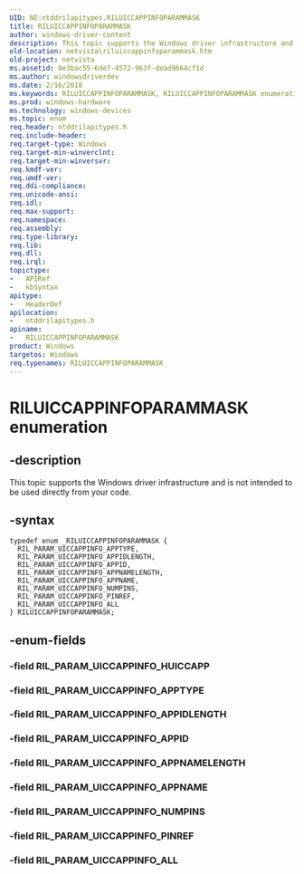 ```yaml
---
UID: NE:ntddrilapitypes.RILUICCAPPINFOPARAMMASK
title: RILUICCAPPINFOPARAMMASK
author: windows-driver-content
description: This topic supports the Windows driver infrastructure and is not intended to be used directly from your code.
old-location: netvista\riluiccappinfoparammask.htm
old-project: netvista
ms.assetid: 0e3bac55-6de7-4572-963f-dead9664cf1d
ms.author: windowsdriverdev
ms.date: 2/16/2018
ms.keywords: RILUICCAPPINFOPARAMMASK, RILUICCAPPINFOPARAMMASK enumeration [Network Drivers Starting with Windows Vista], RIL_PARAM_UICCAPPINFO_ALL, RIL_PARAM_UICCAPPINFO_APPID, RIL_PARAM_UICCAPPINFO_APPIDLENGTH, RIL_PARAM_UICCAPPINFO_APPNAME, RIL_PARAM_UICCAPPINFO_APPNAMELENGTH, RIL_PARAM_UICCAPPINFO_APPTYPE, RIL_PARAM_UICCAPPINFO_NUMPINS, RIL_PARAM_UICCAPPINFO_PINREF, netvista.riluiccappinfoparammask, ntddrilapitypes/RILUICCAPPINFOPARAMMASK, ntddrilapitypes/RIL_PARAM_UICCAPPINFO_ALL, ntddrilapitypes/RIL_PARAM_UICCAPPINFO_APPID, ntddrilapitypes/RIL_PARAM_UICCAPPINFO_APPIDLENGTH, ntddrilapitypes/RIL_PARAM_UICCAPPINFO_APPNAME, ntddrilapitypes/RIL_PARAM_UICCAPPINFO_APPNAMELENGTH, ntddrilapitypes/RIL_PARAM_UICCAPPINFO_APPTYPE, ntddrilapitypes/RIL_PARAM_UICCAPPINFO_NUMPINS, ntddrilapitypes/RIL_PARAM_UICCAPPINFO_PINREF
ms.prod: windows-hardware
ms.technology: windows-devices
ms.topic: enum
req.header: ntddrilapitypes.h
req.include-header: 
req.target-type: Windows
req.target-min-winverclnt: 
req.target-min-winversvr: 
req.kmdf-ver: 
req.umdf-ver: 
req.ddi-compliance: 
req.unicode-ansi: 
req.idl: 
req.max-support: 
req.namespace: 
req.assembly: 
req.type-library: 
req.lib: 
req.dll: 
req.irql: 
topictype:
-	APIRef
-	kbSyntax
apitype:
-	HeaderDef
apilocation:
-	ntddrilapitypes.h
apiname:
-	RILUICCAPPINFOPARAMMASK
product: Windows
targetos: Windows
req.typenames: RILUICCAPPINFOPARAMMASK
---
```


# RILUICCAPPINFOPARAMMASK enumeration


## -description


This topic supports the Windows driver infrastructure and is not intended to be used directly from your code.


## -syntax


````
typedef enum _RILUICCAPPINFOPARAMMASK { 
  RIL_PARAM_UICCAPPINFO_APPTYPE,
  RIL_PARAM_UICCAPPINFO_APPIDLENGTH,
  RIL_PARAM_UICCAPPINFO_APPID,
  RIL_PARAM_UICCAPPINFO_APPNAMELENGTH,
  RIL_PARAM_UICCAPPINFO_APPNAME,
  RIL_PARAM_UICCAPPINFO_NUMPINS,
  RIL_PARAM_UICCAPPINFO_PINREF,
  RIL_PARAM_UICCAPPINFO_ALL
} RILUICCAPPINFOPARAMMASK;
````


## -enum-fields




### -field RIL_PARAM_UICCAPPINFO_HUICCAPP


### -field RIL_PARAM_UICCAPPINFO_APPTYPE


### -field RIL_PARAM_UICCAPPINFO_APPIDLENGTH


### -field RIL_PARAM_UICCAPPINFO_APPID


### -field RIL_PARAM_UICCAPPINFO_APPNAMELENGTH


### -field RIL_PARAM_UICCAPPINFO_APPNAME


### -field RIL_PARAM_UICCAPPINFO_NUMPINS


### -field RIL_PARAM_UICCAPPINFO_PINREF


### -field RIL_PARAM_UICCAPPINFO_ALL

